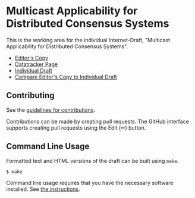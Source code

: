 # Multicast Applicability for Distributed Consensus Systems

This is the working area for the individual Internet-Draft, "Multicast Applicability for Distributed Consensus Systems".

* [Editor's Copy](https://david-a-guzman.github.io/draft-guzman-multicast-applicability-dcs/#go.draft-guzman-multicast-applicability-dcs.html)
* [Datatracker Page](https://datatracker.ietf.org/doc/draft-guzman-multicast-applicability-dcs)
* [Individual Draft](https://datatracker.ietf.org/doc/html/draft-guzman-multicast-applicability-dcs)
* [Compare Editor's Copy to Individual Draft](https://david-a-guzman.github.io/draft-guzman-multicast-applicability-dcs/#go.draft-guzman-multicast-applicability-dcs.diff)


## Contributing

See the
[guidelines for contributions](https://github.com/david-a-guzman/draft-guzman-multicast-applicability-dcs/blob/main/CONTRIBUTING.md).

Contributions can be made by creating pull requests.
The GitHub interface supports creating pull requests using the Edit (✏) button.


## Command Line Usage

Formatted text and HTML versions of the draft can be built using `make`.

```sh
$ make
```

Command line usage requires that you have the necessary software installed.  See
[the instructions](https://github.com/martinthomson/i-d-template/blob/main/doc/SETUP.md).

